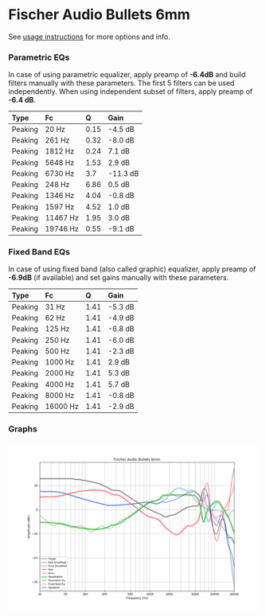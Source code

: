 # Fischer Audio Bullets 6mm
See [usage instructions](https://github.com/jaakkopasanen/AutoEq#usage) for more options and info.

### Parametric EQs
In case of using parametric equalizer, apply preamp of **-6.4dB** and build filters manually
with these parameters. The first 5 filters can be used independently.
When using independent subset of filters, apply preamp of **-6.4 dB**.

| Type    | Fc       |    Q | Gain     |
|:--------|:---------|:-----|:---------|
| Peaking | 20 Hz    | 0.15 | -4.5 dB  |
| Peaking | 261 Hz   | 0.32 | -8.0 dB  |
| Peaking | 1812 Hz  | 0.24 | 7.1 dB   |
| Peaking | 5648 Hz  | 1.53 | 2.9 dB   |
| Peaking | 6730 Hz  | 3.7  | -11.3 dB |
| Peaking | 248 Hz   | 6.86 | 0.5 dB   |
| Peaking | 1346 Hz  | 4.04 | -0.8 dB  |
| Peaking | 1597 Hz  | 4.52 | 1.0 dB   |
| Peaking | 11467 Hz | 1.95 | 3.0 dB   |
| Peaking | 19746 Hz | 0.55 | -9.1 dB  |

### Fixed Band EQs
In case of using fixed band (also called graphic) equalizer, apply preamp of **-6.9dB**
(if available) and set gains manually with these parameters.

| Type    | Fc       |    Q | Gain    |
|:--------|:---------|:-----|:--------|
| Peaking | 31 Hz    | 1.41 | -5.3 dB |
| Peaking | 62 Hz    | 1.41 | -4.9 dB |
| Peaking | 125 Hz   | 1.41 | -6.8 dB |
| Peaking | 250 Hz   | 1.41 | -6.0 dB |
| Peaking | 500 Hz   | 1.41 | -2.3 dB |
| Peaking | 1000 Hz  | 1.41 | 2.9 dB  |
| Peaking | 2000 Hz  | 1.41 | 5.3 dB  |
| Peaking | 4000 Hz  | 1.41 | 5.7 dB  |
| Peaking | 8000 Hz  | 1.41 | -0.8 dB |
| Peaking | 16000 Hz | 1.41 | -2.9 dB |

### Graphs
![](./Fischer%20Audio%20Bullets%206mm.png)